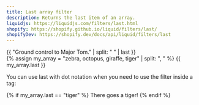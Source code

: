 ```yaml
---
title: Last array filter
description: Returns the last item of an array.
liquidjs: https://liquidjs.com/filters/last.html
shopify: https://shopify.github.io/liquid/filters/last/
shopifyDev: https://shopify.dev/docs/api/liquid/filters/last
---
```

{{ "Ground control to Major Tom." | split: " " | last }}  
{% assign my_array = "zebra, octopus, giraffe, tiger" | split: ", " %}
{{ my_array.last }}

You can use last with dot notation when you need to use the filter inside a tag:

{% if my_array.last == "tiger" %}
  There goes a tiger!
{% endif %}
